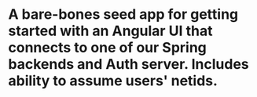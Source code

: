 # A bare-bones seed app for getting started with an Angular UI that connects to one of our Spring backends and Auth server.  Includes ability to assume users' netids.
